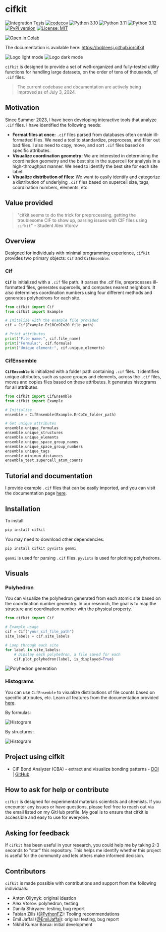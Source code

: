 # cifkit

![Integration Tests](https://github.com/bobleesj/cifkit/actions/workflows/python-run-pytest.yml/badge.svg)
[![codecov](https://codecov.io/gh/bobleesj/cifkit/graph/badge.svg?token=AN2YAC337A)](https://codecov.io/gh/bobleesj/cifkit)
![Python 3.10](https://img.shields.io/badge/python-3.10-blue.svg)
![Python 3.11](https://img.shields.io/badge/python-3.11-blue.svg)
![Python 3.12](https://img.shields.io/badge/python-3.12-blue.svg)
[![PyPi version](https://img.shields.io/pypi/v/cifkit.svg)](https://pypi.python.org/pypi/cifkit)
[![License: MIT](https://img.shields.io/badge/License-MIT-yellow.svg)](https://github.com/bobleesj/cifkit/blob/main/LICENSE)

<!-- Open Codelab with a new tab -->
<a href="https://colab.research.google.com/drive/1mZLFWyYblc2gxRqjP7CejZcUNGbQBzwo#scrollTo=DlB6ZTVaOMpq" target="_blank">
    <img src="https://img.shields.io/badge/Google%20Colab-Open-blue.svg" alt="Open In Colab">
</a>

The documentation is available here: https://bobleesj.github.io/cifkit

![Logo light mode](assets/img/logo-black.png#gh-light-mode-only "cifkit logo light")
![Logo dark mode](assets/img/logo-color.png#gh-dark-mode-only "cifkit logo dark")

`cifkit` is designed to provide a set of well-organized and fully-tested utility functions for handling large datasets, on the order of tens of thousands, of `.cif` files.

> The current codebase and documentation are actively being improved as of July 3, 2024.

## Motivation

Since Summer 2023, I have been developing interactive tools that analyze `.cif` files. I have identified the following needs:

- **Format files at once:** `.cif` files parsed from databases often contain ill-formatted files. We need a tool to standardize, preprocess, and filter out bad files. I also need to copy, move, and sort `.cif` files based on specific attributes.
- **Visualize coordination geometry:** We are interested in determining the coordination geometry and the best site in the supercell for analysis in a high-throughput manner. We need to identify the best site for each site label.
- **Visualize distribution of files:** We want to easily identify and categorize a distribution of underlying `.cif` files based on supercell size, tags, coordination numbers, elements, etc.

## Value provided

> "cifkit seems to do the trick for preprocessing, getting the troublesome CIF to show up, parsing issues with CIF files using `cifkit`" - Student Alex Vtorov


## Overview

Designed for individuals with minimal programming experience, `cifkit` provides two primary objects: `Cif` and `CifEnsemble`.

### Cif

**`Cif`** is initialized with a `.cif` file path. It parses the .cif file, preprocesses ill-formatted files, generates supercells, and computes nearest neighbors. It also determines coordination numbers using four different methods and generates polyhedrons for each site.

```python
from cifkit import Cif
from cifkit import Example

# Initalize with the example file provided
cif = Cif(Example.Er10Co9In20_file_path)

# Print attributes
print("File name:", cif.file_name)
print("Formula:", cif.formula)
print("Unique element:", cif.unique_elements)
```

### CifEnsemble

**`CifEnsemble`** is initialized with a folder path containing `.cif` files. It identifies unique attributes, such as space groups and elements, across the `.cif` files, moves and copies files based on these attributes. It generates histograms for all attributes.

```python
from cifkit import CifEnsemble
from cifkit import Example

# Initialize
ensemble = CifEnsemble(Example.ErCoIn_folder_path)

# Get unique attributes
ensemble.unique_formulas
ensemble.unique_structures
ensemble.unique_elements
ensemble.unique_space_group_names
ensemble.unique_space_group_numbers
ensemble.unique_tags
ensemble.minimum_distances
ensemble_test.supercell_atom_counts
```

## Tutorial and documentation

I provide example `.cif` files that can be easily imported, and you can visit the documentation page [here](https://bobleesj.github.io/cifkit/).

## Installation

To install

```bash
pip install cifkit
```

You may need to download other dependencies:

```bash
pip install cifkit pyvista gemmi
```

`gemmi` is used for parsing `.cif` files. `pyvista` is used for plotting polyhedrons.

## Visuals

### Polyhedron

You can visualize the polyhedron generated from each atomic site based on the coordination number geoemtry. In our research, the goal is to map the structure and coordination number with the physical property.

```python
from cifkit import Cif

# Example usage
cif = Cif("your_cif_file_path")
site_labels = cif.site_labels

# Loop through each site
for label in site_labels:
    # Dipslay each polyhedron, a file saved for each
    cif.plot_polyhedron(label, is_displayed=True)
```

![Polyhedron generation](assets/img/ErCoIn_polyhedron.png)

### Histograms

You can use `CifEnsemble` to visualize distributions of file counts based on specific attributes, etc. Learn all features from the documentation provided [here](https://bobleesj.github.io/cifkit/).

By formulas:

![Histogram](assets/img/histogram-formula.png)

By structures:

![Histogram](assets/img/histogram-structure.png)

## Project using cifkit

- CIF Bond Analyzer (CBA) - extract and visualize bonding patterns - [DOI](https://doi.org/10.1016/j.jallcom.2023.173241) | [GitHub](https://github.com/bobleesj/cif-bond-analyzer)

## How to ask for help or contribute

`cifkit` is designed for experimental materials scientists and chemists. If you encounter any issues or have questions, please feel free to reach out via the email listed on my GitHub profile. My goal is to ensure that cifkit is accessible and easy to use for everyone.

## Asking for feedback

If `cifkit` has been useful in your research, you could help me by taking 2-3 seconds to "star" this repository. This helps me identify whether this project is useful for the community and lets others make informed decision.

## Contributors

`cifkit` is made possible with contributions and support from the following individuals:

- Anton Oliynyk: original ideation
- Alex Vtorov: polyhedron, testing
- Danila Shiryaev: testing, bug report
- Fabian Zills ([@PythonFZ](https://github.com/PythonFZ)): Tooling recommendations
- Emil Jaffal ([@EmilJaffal](https://github.com/EmilJaffal)): original testing, bug report
- Nikhil Kumar Barua: initial development
